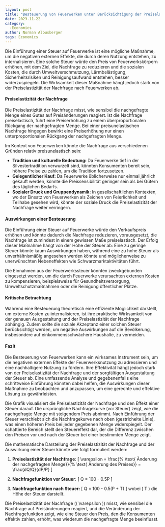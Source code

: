 ```yaml
---
layout: post
title: "Besteuerung von Feuerwerken unter Berücksichtigung der Preiselastizität der Nachfrage"
date: 2023-11-22
category:
  -Economics
author: Norman Albusberger
tags: Economics
---
```


Die Einführung einer Steuer auf Feuerwerke ist eine mögliche Maßnahme, um die negativen externen Effekte, die durch deren Nutzung entstehen, zu internalisieren. Eine solche Steuer würde den Preis von Feuerwerkskörpern erhöhen, mit dem Ziel, die Nachfrage zu reduzieren und die sozialen Kosten, die durch Umweltverschmutzung, Lärmbelästigung, Sicherheitsrisiken und Reinigungsaufwand entstehen, besser widerzuspiegeln. Die Wirksamkeit dieser Maßnahme hängt jedoch stark von der Preiselastizität der Nachfrage nach Feuerwerken ab.

#### Preiselastizität der Nachfrage

Die Preiselastizität der Nachfrage misst, wie sensibel die nachgefragte Menge eines Gutes auf Preisänderungen reagiert. Ist die Nachfrage preiselastisch, führt eine Preiserhöhung zu einem überproportionalen Rückgang der nachgefragten Menge. Bei einer preisunelastischen Nachfrage hingegen bewirkt eine Preiserhöhung nur einen unterproportionalen Rückgang der nachgefragten Menge.

Im Kontext von Feuerwerken könnte die Nachfrage aus verschiedenen Gründen relativ preisunelastisch sein:

- **Tradition und kulturelle Bedeutung:** Da Feuerwerke tief in der Silvestertradition verwurzelt sind, könnten Konsumenten bereit sein, höhere Preise zu zahlen, um die Tradition fortzusetzen.
- **Gelegentlicher Kauf:** Da Feuerwerke üblicherweise nur einmal jährlich gekauft werden, könnte die Preissensibilität geringer sein als bei Gütern des täglichen Bedarfs.
- **Sozialer Druck und Gruppendynamik:** In gesellschaftlichen Kontexten, wo der Einsatz von Feuerwerken als Zeichen von Feierlichkeit und Teilhabe gesehen wird, könnte der soziale Druck die Preiselastizität der Nachfrage weiter verringern.

#### Auswirkungen einer Besteuerung

Die Einführung einer Steuer auf Feuerwerke würde den Verkaufspreis erhöhen und könnte dadurch die Nachfrage reduzieren, vorausgesetzt, die Nachfrage ist zumindest in einem gewissen Maße preiselastisch. Der Erfolg dieser Maßnahme hängt von der Höhe der Steuer ab: Eine zu geringe Steuer könnte kaum Auswirkungen haben, während eine zu hohe Steuer als unverhältnismäßig angesehen werden könnte und möglicherweise zu unerwünschten Nebeneffekten wie Schwarzmarktaktivitäten führt.

Die Einnahmen aus der Feuerwerkssteuer könnten zweckgebunden eingesetzt werden, um die durch Feuerwerke verursachten externen Kosten zu kompensieren, beispielsweise für Gesundheitsversorgung, Umweltschutzmaßnahmen oder die Reinigung öffentlicher Plätze.

#### Kritische Betrachtung

Während eine Besteuerung theoretisch eine effiziente Möglichkeit darstellt, um externe Kosten zu internalisieren, ist ihre praktische Wirksamkeit von der genauen Ausgestaltung und der Preiselastizität der Nachfrage abhängig. Zudem sollte die soziale Akzeptanz einer solchen Steuer berücksichtigt werden, um negative Auswirkungen auf die Bevölkerung, insbesondere auf einkommensschwächere Haushalte, zu vermeiden.

#### Fazit

Die Besteuerung von Feuerwerken kann ein wirksames Instrument sein, um die negativen externen Effekte der Feuerwerksnutzung zu adressieren und eine nachhaltigere Nutzung zu fördern. Ihre Effektivität hängt jedoch stark von der Preiselastizität der Nachfrage und der sorgfältigen Ausgestaltung der Steuer ab. Eine umfassende Analyse und gegebenenfalls eine schrittweise Einführung könnten dabei helfen, die Auswirkungen dieser Maßnahme zu beobachten und anzupassen, um eine gerechte und effektive Lösung zu gewährleisten.

Die Grafik visualisiert die Preiselastizität der Nachfrage und den Effekt einer Steuer darauf. Die ursprüngliche Nachfragekurve (vor Steuer) zeigt, wie die nachgefragte Menge mit steigendem Preis abnimmt. Nach Einführung der Steuer verschiebt sich die Nachfragekurve nach oben (gestrichelte Linie), was einen höheren Preis bei jeder gegebenen Menge widerspiegelt. Der schattierte Bereich stellt den Steuereffekt dar, der die Differenz zwischen den Preisen vor und nach der Steuer bei einer bestimmten Menge zeigt.

Die mathematische Darstellung der Preiselastizität der Nachfrage und der Auswirkung einer Steuer könnte wie folgt formuliert werden:

1. **Preiselastizität der Nachfrage:**
   \[ \varepsilon = \frac{\% \text{ Änderung der nachgefragten Menge}}{\% \text{ Änderung des Preises}} = \frac{dQ/Q}{dP/P} \]

2. **Nachfragefunktion vor Steuer:**
   \[ Q = 100 - 0.5P \]

3. **Nachfragefunktion nach Steuer:**
   \[ Q = 100 - 0.5(P + T) \]
   wobei \( T \) die Höhe der Steuer darstellt.

Die Preiselastizität der Nachfrage (\( \varepsilon \)) misst, wie sensibel die Nachfrage auf Preisänderungen reagiert, und die Veränderung der Nachfragefunktion zeigt, wie eine Steuer den Preis, den die Konsumenten effektiv zahlen, erhöht, was wiederum die nachgefragte Menge beeinflusst.